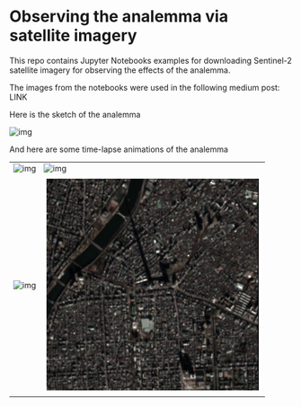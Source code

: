 # Observing the analemma via satellite imagery

This repo contains Jupyter Notebooks examples for downloading Sentinel-2 satellite imagery for 
observing the effects of the analemma.

The images from the notebooks were used in the following medium post: LINK

Here is the sketch of the analemma

![img](figs/animation.gif)

And here are some time-lapse animations of the analemma

| | |
| ------------- | ------------- |
| ![img](figs/true_color_loc0.gif)  | ![img](figs/true_color_loc1.gif)  |
| ![img](figs/true_color_loc2.gif)  | ![img](figs/true_color_loc3.gif)  |

